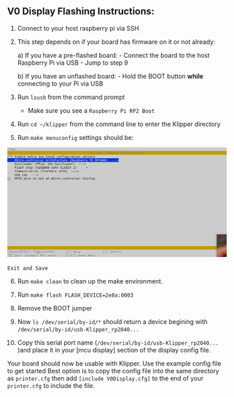 ## V0 Display Flashing Instructions:

1) Connect to your host raspberry pi via SSH

2) This step depends on if your board has firmware on it or not already:

	a) If you have a pre-flashed board:
		- Connect the board to the host Raspberry Pi via USB
		- Jump to step 9
	
	b) If you have an unflashed board:
		- Hold the BOOT button **while** connecting to your Pi via USB
	

3) Run `lsusb` from the command prompt
	- Make sure you see a `Raspberry Pi RP2 Boot`
	
4) Run `cd ~/klipper` from the command line to enter the Klipper directory

5) Run `make menuconfig` settings should be:

<img src="../Images/Menuconfig_Options.png" width="1000">

	Exit and Save

6) Run `make clean` to clean up the make environment.

7) Run `make flash FLASH_DEVICE=2e8a:0003`

8) Remove the BOOT jumper

9) Now `ls /dev/serial/by-id/*` should return a device begining with `/dev/serial/by-id/usb-Klipper_rp2040...` 

10) Copy this serial port name (`/dev/serial/by-id/usb-Klipper_rp2040...` )and place it in your [mcu display] section of the display config file.

Your board should now be usable with Klipper. Use the example config file to get started
Best option is to copy the config file into the same directory as `printer.cfg` then add `[include V0Display.cfg]` to the end of your `printer.cfg` to include the file.

